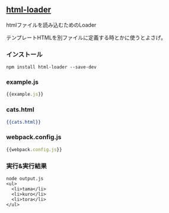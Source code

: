 ## [html-loader](https://github.com/webpack/html-loader)
htmlファイルを読み込むためのLoader

テンプレートHTMLを別ファイルに定義する時とかに使うとよさげ。

### インストール

```console
npm install html-loader --save-dev 
```

### example.js

```javascript:example.js
{{example.js}}
```

### cats.html

```html:cats.html
{{cats.html}}
```

### webpack.config.js

```javascript:webpack.config.js
{{webpack.config.js}}
```

### 実行&実行結果

```console 
node output.js
<ul>
  <li>tama</li>
  <li>kuro</li>
  <li>tora</li>
</ul>
```
